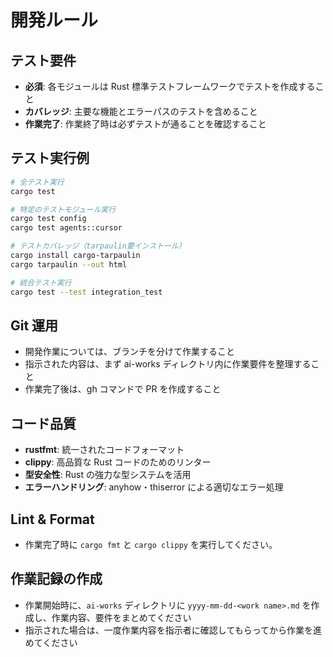 # 開発ルール

## テスト要件

- **必須**: 各モジュールは Rust 標準テストフレームワークでテストを作成すること
- **カバレッジ**: 主要な機能とエラーパスのテストを含めること
- **作業完了**: 作業終了時は必ずテストが通ることを確認すること

## テスト実行例

```bash
# 全テスト実行
cargo test

# 特定のテストモジュール実行
cargo test config
cargo test agents::cursor

# テストカバレッジ（tarpaulin要インストール）
cargo install cargo-tarpaulin
cargo tarpaulin --out html

# 統合テスト実行
cargo test --test integration_test
```

## Git 運用

- 開発作業については、ブランチを分けて作業すること
- 指示された内容は、まず ai-works ディレクトリ内に作業要件を整理すること
- 作業完了後は、gh コマンドで PR を作成すること

## コード品質

- **rustfmt**: 統一されたコードフォーマット
- **clippy**: 高品質な Rust コードのためのリンター
- **型安全性**: Rust の強力な型システムを活用
- **エラーハンドリング**: anyhow・thiserror による適切なエラー処理

## Lint & Format

- 作業完了時に `cargo fmt` と `cargo clippy` を実行してください。

## 作業記録の作成

- 作業開始時に、`ai-works` ディレクトリに `yyyy-mm-dd-<work name>.md` を作成し、作業内容、要件をまとめてください
- 指示された場合は、一度作業内容を指示者に確認してもらってから作業を進めてください
